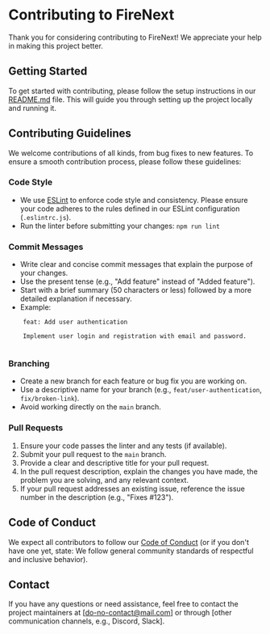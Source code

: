 # Contributing to FireNext

Thank you for considering contributing to FireNext! We appreciate your help in making this project better.

## Getting Started

To get started with contributing, please follow the setup instructions in our [README.md](README.md) file. This will guide you through setting up the project locally and running it.

## Contributing Guidelines

We welcome contributions of all kinds, from bug fixes to new features. To ensure a smooth contribution process, please follow these guidelines:

### Code Style

*   We use [ESLint](https://eslint.org/) to enforce code style and consistency. Please ensure your code adheres to the rules defined in our ESLint configuration (`.eslintrc.js`).
*   Run the linter before submitting your changes: `npm run lint`

### Commit Messages

*   Write clear and concise commit messages that explain the purpose of your changes.
*   Use the present tense (e.g., "Add feature" instead of "Added feature").
*   Start with a brief summary (50 characters or less) followed by a more detailed explanation if necessary.
*   Example:
```
    feat: Add user authentication

    Implement user login and registration with email and password.
    
```
### Branching

*   Create a new branch for each feature or bug fix you are working on.
*   Use a descriptive name for your branch (e.g., `feat/user-authentication`, `fix/broken-link`).
*   Avoid working directly on the `main` branch.

### Pull Requests

1.  Ensure your code passes the linter and any tests (if available).
2.  Submit your pull request to the `main` branch.
3.  Provide a clear and descriptive title for your pull request.
4.  In the pull request description, explain the changes you have made, the problem you are solving, and any relevant context.
5.  If your pull request addresses an existing issue, reference the issue number in the description (e.g., "Fixes #123").

## Code of Conduct

We expect all contributors to follow our [Code of Conduct](CODE_OF_CONDUCT.md) (or if you don't have one yet, state: We follow general community standards of respectful and inclusive behavior).

## Contact

If you have any questions or need assistance, feel free to contact the project maintainers at [do-no-contact@mail.com] or through [other communication channels, e.g., Discord, Slack].